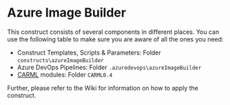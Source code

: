 # Azure Image Builder

This construct consists of several components in different places. You can use the following table to make sure you are aware of all the ones you need:

- Construct Templates, Scripts & Parameters: Folder `constructs\azureImageBuilder`
- Azure DevOps Pipelines: Folder  `.azuredevops\azureImageBuilder`
- [CARML](https://aka.ms/CARML) modules: Folder `CARML0.4`

Further, please refer to the Wiki for information on how to apply the construct.
